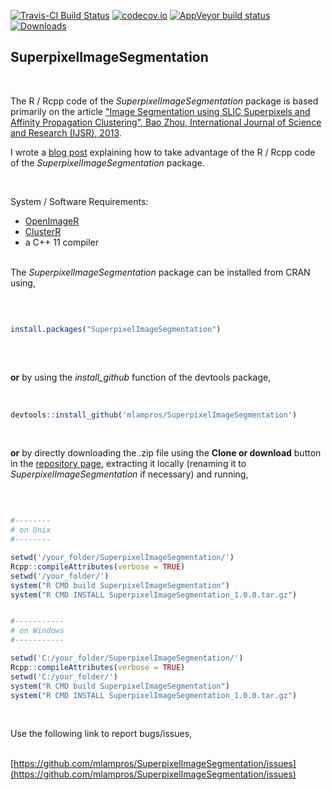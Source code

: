 [![Travis-CI Build Status](https://travis-ci.org/mlampros/SuperpixelImageSegmentation.svg?branch=master)](https://travis-ci.org/mlampros/SuperpixelImageSegmentation)
[![codecov.io](https://codecov.io/github/mlampros/SuperpixelImageSegmentation/coverage.svg?branch=master)](https://codecov.io/github/mlampros/SuperpixelImageSegmentation?branch=master)
[![AppVeyor build status](https://ci.appveyor.com/api/projects/status/github/mlampros/SuperpixelImageSegmentation?branch=master&svg=true)](https://ci.appveyor.com/project/mlampros/SuperpixelImageSegmentation/branch/master)
[![Downloads](http://cranlogs.r-pkg.org/badges/grand-total/SuperpixelImageSegmentation?color=blue)](http://www.r-pkg.org/pkg/SuperpixelImageSegmentation)


## SuperpixelImageSegmentation
<br>

The R / Rcpp code of the *SuperpixelImageSegmentation* package is based primarily on the article ["Image Segmentation using SLIC Superpixels and Affinity Propagation Clustering", Bao Zhou, International Journal of Science and Research (IJSR), 2013](https://pdfs.semanticscholar.org/6533/654973054b742e725fd433265700c07b48a2.pdf).

I wrote a [blog post](http://mlampros.github.io/2018/11/09/Image_Segmentation_Superpixels_Clustering/) explaining how to take advantage of the R / Rcpp code of the *SuperpixelImageSegmentation* package.

<br>

System / Software Requirements:

* [OpenImageR ](https://github.com/mlampros/OpenImageR)
* [ClusterR ](https://github.com/mlampros/ClusterR)
* a C++ 11 compiler
<br><br>


The *SuperpixelImageSegmentation* package can be installed from CRAN using,

<br>


```R

install.packages("SuperpixelImageSegmentation")
 

```
<br>

**or** by using the *install_github* function of the devtools package,
<br><br>

```R

devtools::install_github('mlampros/SuperpixelImageSegmentation')


```
<br>

**or** by directly downloading the .zip file using the **Clone or download** button in the [repository page](https://github.com/mlampros/SuperpixelImageSegmentation), extracting it locally (renaming it to *SuperpixelImageSegmentation* if necessary) and running,

<br>

```R

#--------
# on Unix
#--------

setwd('/your_folder/SuperpixelImageSegmentation/')
Rcpp::compileAttributes(verbose = TRUE)
setwd('/your_folder/')
system("R CMD build SuperpixelImageSegmentation")
system("R CMD INSTALL SuperpixelImageSegmentation_1.0.0.tar.gz")


#-----------
# on Windows
#-----------

setwd('C:/your_folder/SuperpixelImageSegmentation/')
Rcpp::compileAttributes(verbose = TRUE)
setwd('C:/your_folder/')
system("R CMD build SuperpixelImageSegmentation")
system("R CMD INSTALL SuperpixelImageSegmentation_1.0.0.tar.gz")

```


<br>

Use the following link to report bugs/issues,
<br><br>

[https://github.com/mlampros/SuperpixelImageSegmentation/issues](https://github.com/mlampros/SuperpixelImageSegmentation/issues)
